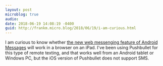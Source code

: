 ```yaml
---
layout: post
microblog: true
audio: 
date: 2018-06-19 14:08:19 -0400
guid: http://frankm.micro.blog/2018/06/19/i-am-curious.html
---
```

I am curious to know whether [the new web messenging feature of Android Messages](https://www.zdnet.com/article/googles-android-messages-for-web-is-here-this-is-how-it-lets-you-text-from-pcs-macs) will work in a browser on an iPad. I've been using Pushbullet for this type of remote texting, and that works well from an Android tablet or Windows PC, but the iOS version of Pushbullet does not support SMS. 
